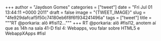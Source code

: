 
+++
author = "Jaydson Gomes"
categories = ["tweet"]
date = "Fri Jul 01 13:44:11 +0000 2011"
draft = false
image = "{TWEET_IMAGE}"
slug = "4fe929dafcaf5f50c74180eb6f8f6f934241496a"
tags = ["tweet"]
title = """RT @porkaria: alô #fisl12..."""
+++
RT @porkaria: alô #fisl12, anotem aí que as 14h na sala 41-D fisl 4: Webapps, vou falar sobre HTML5 e WebappXApps #fisl
